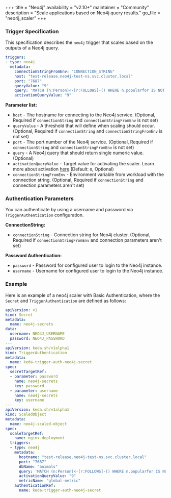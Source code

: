 +++
title = "Neo4j"
availability = "v2.10+"
maintainer = "Community"
description = "Scale applications based on Neo4j query results."
go_file = "neo4j_scaler"
+++

### Trigger Specification

This specification describes the `neo4j` trigger that scales based on the outputs of a Neo4j query.

```yaml
triggers:
- type: neo4j
  metadata:
    connectionStringFromEnv: "CONNECTION_STRING"
    host: "test-release.neo4j-test-ns.svc.cluster.local"   
    port: "7687" 
    queryValue: "9" 
    query: 'MATCH (n:Person)<-[r:FOLLOWS]-() WHERE n.popularfor IS NOT NULL RETURN n,COUNT(r) order by COUNT(r) desc LIMIT 1'
    activationQueryValue: "9"
```

**Parameter list:**

- `host` - The hostname for connecting to the Neo4j service. (Optional, Required if `connectionString` and `connectionStringFromEnv` is not set)
- `queryValue` - A threshold that will define when scaling should occur. (Optional, Required if `connectionString` and `connectionStringFromEnv` is not set)
- `port` - The port number of the Neo4j service. (Optional, Required if `connectionString` and `connectionStringFromEnv` is not set)
- `query` - A Neo4j query that should return single numeric value. (Optional)
- `activationQueryValue` - Target value for activating the scaler. Learn more about activation [here](./../concepts/scaling-deployments.md#activating-and-scaling-thresholds).(Default: `0`, Optional)
- `connectionStringFromEnv` - Environment variable from workload with the connection string. (Optional, Required if `connectionString` and connection parameters aren't set)

### Authentication Parameters

You can authenticate by using a username and password via `TriggerAuthentication` configuration.

**ConnectionString:**

- `connectionString` - Connection string for Neo4j cluster. (Optional, Required if `connectionStringFromEnv` and connection parameters aren't set)

**Password Authentication:**

- `password` - Password for configured user to login to the Neo4j instance.
- `username` - Username for configured user to login to the Neo4j instance.

### Example

Here is an example of a neo4j scaler with Basic Authentication, where the `Secret` and `TriggerAuthentication` are defined as follows:

```yaml
apiVersion: v1
kind: Secret
metadata:
  name: neo4j-secrets
data:
  username: NEO4J_USERNAME
  password: NEO4J_PASSWORD
---
apiVersion: keda.sh/v1alpha1
kind: TriggerAuthentication
metadata:
  name: keda-trigger-auth-neo4j-secret
spec:
  secretTargetRef:
  - parameter: password
    name: neo4j-secrets
    key: password
  - parameter: username
    name: neo4j-secrets
    key: username
---
apiVersion: keda.sh/v1alpha1
kind: ScaledObject
metadata:
  name: neo4j-scaled-object
spec:
  scaleTargetRef:
    name: nginx-deployment
  triggers:
  - type: neo4j
    metadata:
      hostname: "test-release.neo4j-test-ns.svc.cluster.local"
      port: "7687"
      dbName: "animals"
      query: 'MATCH (n:Person)<-[r:FOLLOWS]-() WHERE n.popularfor IS NOT NULL RETURN n,COUNT(r) order by COUNT(r) desc LIMIT 1'
      activationQueryValue: "9"
      metricName: "global-metric"
    authenticationRef:
      name: keda-trigger-auth-neo4j-secret
```
